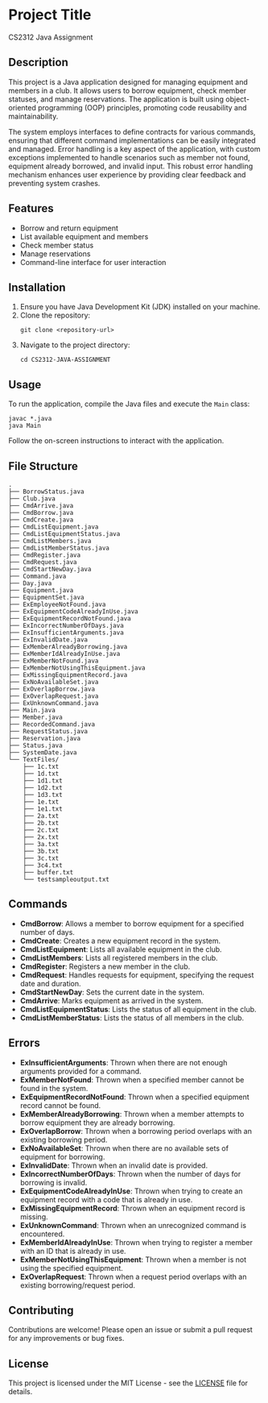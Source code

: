 # Project Title
CS2312 Java Assignment

## Description
This project is a Java application designed for managing equipment and members in a club. It allows users to borrow equipment, check member statuses, and manage reservations. The application is built using object-oriented programming (OOP) principles, promoting code reusability and maintainability. 

The system employs interfaces to define contracts for various commands, ensuring that different command implementations can be easily integrated and managed. Error handling is a key aspect of the application, with custom exceptions implemented to handle scenarios such as member not found, equipment already borrowed, and invalid input. This robust error handling mechanism enhances user experience by providing clear feedback and preventing system crashes.

## Features
- Borrow and return equipment
- List available equipment and members
- Check member status
- Manage reservations
- Command-line interface for user interaction

## Installation
1. Ensure you have Java Development Kit (JDK) installed on your machine.
2. Clone the repository:
   ```
   git clone <repository-url>
   ```
3. Navigate to the project directory:
   ```
   cd CS2312-JAVA-ASSIGNMENT
   ```

## Usage
To run the application, compile the Java files and execute the `Main` class:
```
javac *.java
java Main
```
Follow the on-screen instructions to interact with the application.

## File Structure
```
.
├── BorrowStatus.java
├── Club.java
├── CmdArrive.java
├── CmdBorrow.java
├── CmdCreate.java
├── CmdListEquipment.java
├── CmdListEquipmentStatus.java
├── CmdListMembers.java
├── CmdListMemberStatus.java
├── CmdRegister.java
├── CmdRequest.java
├── CmdStartNewDay.java
├── Command.java
├── Day.java
├── Equipment.java
├── EquipmentSet.java
├── ExEmployeeNotFound.java
├── ExEquipmentCodeAlreadyInUse.java
├── ExEquipmentRecordNotFound.java
├── ExIncorrectNumberOfDays.java
├── ExInsufficientArguments.java
├── ExInvalidDate.java
├── ExMemberAlreadyBorrowing.java
├── ExMemberIdAlreadyInUse.java
├── ExMemberNotFound.java
├── ExMemberNotUsingThisEquipment.java
├── ExMissingEquipmentRecord.java
├── ExNoAvailableSet.java
├── ExOverlapBorrow.java
├── ExOverlapRequest.java
├── ExUnknownCommand.java
├── Main.java
├── Member.java
├── RecordedCommand.java
├── RequestStatus.java
├── Reservation.java
├── Status.java
├── SystemDate.java
└── TextFiles/
    ├── 1c.txt
    ├── 1d.txt
    ├── 1d1.txt
    ├── 1d2.txt
    ├── 1d3.txt
    ├── 1e.txt
    ├── 1e1.txt
    ├── 2a.txt
    ├── 2b.txt
    ├── 2c.txt
    ├── 2x.txt
    ├── 3a.txt
    ├── 3b.txt
    ├── 3c.txt
    ├── 3c4.txt
    ├── buffer.txt
    └── testsampleoutput.txt
```

## Commands
- **CmdBorrow**: Allows a member to borrow equipment for a specified number of days.
- **CmdCreate**: Creates a new equipment record in the system.
- **CmdListEquipment**: Lists all available equipment in the club.
- **CmdListMembers**: Lists all registered members in the club.
- **CmdRegister**: Registers a new member in the club.
- **CmdRequest**: Handles requests for equipment, specifying the request date and duration.
- **CmdStartNewDay**: Sets the current date in the system.
- **CmdArrive**: Marks equipment as arrived in the system.
- **CmdListEquipmentStatus**: Lists the status of all equipment in the club.
- **CmdListMemberStatus**: Lists the status of all members in the club.

## Errors
- **ExInsufficientArguments**: Thrown when there are not enough arguments provided for a command.
- **ExMemberNotFound**: Thrown when a specified member cannot be found in the system.
- **ExEquipmentRecordNotFound**: Thrown when a specified equipment record cannot be found.
- **ExMemberAlreadyBorrowing**: Thrown when a member attempts to borrow equipment they are already borrowing.
- **ExOverlapBorrow**: Thrown when a borrowing period overlaps with an existing borrowing period.
- **ExNoAvailableSet**: Thrown when there are no available sets of equipment for borrowing.
- **ExInvalidDate**: Thrown when an invalid date is provided.
- **ExIncorrectNumberOfDays**: Thrown when the number of days for borrowing is invalid.
- **ExEquipmentCodeAlreadyInUse**: Thrown when trying to create an equipment record with a code that is already in use.
- **ExMissingEquipmentRecord**: Thrown when an equipment record is missing.
- **ExUnknownCommand**: Thrown when an unrecognized command is encountered.
- **ExMemberIdAlreadyInUse**: Thrown when trying to register a member with an ID that is already in use.
- **ExMemberNotUsingThisEquipment**: Thrown when a member is not using the specified equipment.
- **ExOverlapRequest**: Thrown when a request period overlaps with an existing borrowing/request period.

## Contributing
Contributions are welcome! Please open an issue or submit a pull request for any improvements or bug fixes.

## License
This project is licensed under the MIT License - see the [LICENSE](LICENSE) file for details.
